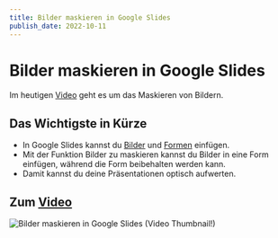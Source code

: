 ```yaml
---
title: Bilder maskieren in Google Slides
publish_date: 2022-10-11
---
```


# Bilder maskieren in Google Slides

Im heutigen [Video](https://youtu.be/b8ET1YmR_-c) geht es um das Maskieren von Bildern. 

## Das Wichtigste in Kürze

- In Google Slides kannst du [Bilder](https://youtu.be/xBLmqtD8juc) und [Formen](https://youtu.be/s0wtBRxYTcY) einfügen.
- Mit der Funktion Bilder zu maskieren kannst du Bilder in eine Form einfügen, während die Form beibehalten werden kann.
- Damit kannst du deine Präsentationen optisch aufwerten.

## Zum [Video](https://youtu.be/b8ET1YmR_-c)

![Bilder maskieren in Google Slides (Video Thumbnail!)](../thumbnails/Fertig387.jpg "Bilder maskieren in Google Slides (Video Thumbnail!)")
